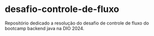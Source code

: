 # desafio-controle-de-fluxo
Repositório dedicado a resolução do desafio de controle de fluxo do bootcamp backend java na DIO 2024.
